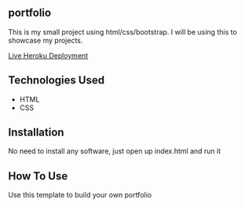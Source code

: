 ## portfolio
This is my small project using html/css/bootstrap. I will be using this to showcase my projects. 

[Live Heroku Deployment]()



## Technologies Used 
* HTML
* CSS
## Installation
No need to install any software, just open up index.html and run it
## How To Use
Use this template to build your own portfolio

